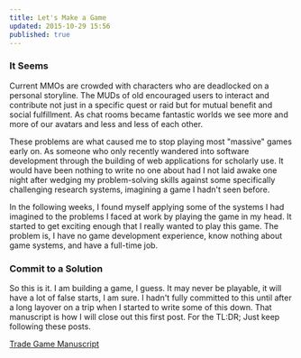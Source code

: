 ```yaml
---
title: Let's Make a Game
updated: 2015-10-29 15:56
published: true
---
```


### It Seems

Current MMOs are crowded with characters who are deadlocked on a personal storyline. 
The MUDs of old encouraged users to interact and contribute not just in a specific
quest or raid but for mutual benefit and social fulfillment. As chat rooms became 
fantastic worlds we see more and more of our avatars and less and less of each other.

These problems are what caused me to stop playing most "massive" games early on.
As someone who only recently wandered into software development through the building
of web applications for scholarly use. It would have been nothing to write no one
about had I not laid awake one night after wedging my problem-solving skills against
some specifically challenging research systems, imagining a game I hadn't seen before.

In the following weeks, I found myself applying some of the systems I had imagined 
to the problems I faced at work by playing the game in my head. It started to get exciting
enough that I really wanted to play this game. The problem is, I have no game development
experience, know nothing about game systems, and have a full-time job.

### Commit to a Solution

So this is it. I am building a game, I guess. It may never be playable, it will have 
a lot of false starts, I am sure. I hadn't fully committed to this until after a long
layover on a trip when I started to write some of this down. That manuscript is how
I will close out this first post. For the TL:DR; Just keep following these posts.

[Trade Game Manuscript](https://drive.google.com/open?id=0B5lLcwXun1ZiNDc5SDVfVFlGckk)

